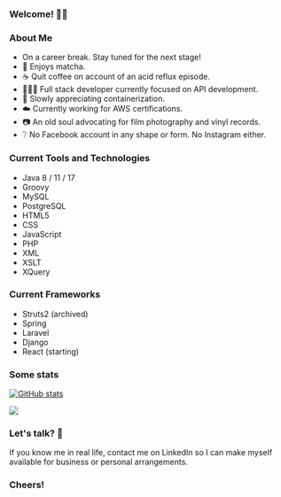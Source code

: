 ### Welcome! 👋🏻

<!--
**california96/california96** is a ✨ _special_ ✨ repository because its `README.md` (this file) appears on your GitHub profile.

Here are some ideas to get you started:

- 🔭 I’m currently working on ...
- 🌱 I’m currently learning ...
- 👯 I’m looking to collaborate on ...
- 🤔 I’m looking for help with ...
- 💬 Ask me about ...
- 📫 How to reach me: ...
- 😄 Pronouns: ...
- ⚡ Fun fact: ...
-->

### About Me

- On a career break. Stay tuned for the next stage!
- 🍵 Enjoys matcha.
- ☕️ Quit coffee on account of an acid reflux episode.
- 🧑🏻‍💻 Full stack developer currently focused on API development.
- 🚢 Slowly appreciating containerization.
- ☁️ Currently working for AWS certifications.
- 📷 An old soul advocating for film photography and vinyl records.
- ❔ No Facebook account in any shape or form. No Instagram either.

### Current Tools and Technologies
- Java 8 / 11 / 17
- Groovy
- MySQL
- PostgreSQL
- HTML5
- CSS
- JavaScript
- PHP
- XML
- XSLT
- XQuery

### Current Frameworks
- Struts2 (archived)
- Spring
- Laravel
- Django
- React (starting)
### Some stats
[![GitHub stats](https://github-readme-stats.vercel.app/api?username=california96&count_private=true&show_icons=true&theme=tokyonight)](https://github.com/anuraghazra/github-readme-stats)

<a href="https://github.com/anuraghazra/github-readme-stats">
  <img align="center" src="https://github-readme-stats.anuraghazra1.vercel.app/api/top-langs/?username=california96&count_private=true&include_all_commits=true&theme=radical&hide=html" />
</a>

### Let's talk? 📱
If you know me in real life, contact me on LinkedIn so I can make myself available for business or personal arrangements.

### Cheers!
